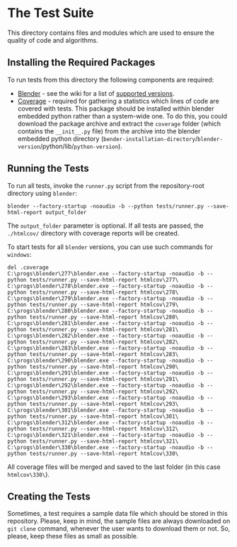 # The Test Suite
This directory contains files and modules which are used to ensure the quality of code and algorithms.

## Installing the Required Packages
To run tests from this directory the following components are required:
- [Blender](http://www.blender.org/) - see the wiki for a list of [supported versions](https://github.com/PavelBlend/blender-xray/wiki#supported-blender-versions).
- [Coverage](https://pypi.python.org/pypi/coverage) - required for gathering a statistics which lines of code are covered with tests.
This package should be installed within blender embedded python rather than a system-wide one.
To do this, you could download the package archive and extract the `coverage` folder (which contains the `__init__.py` file) from the archive into the blender embedded python directory (`bender-installation-directory`/`blender-version`/python/lib/`python-version`).

## Running the Tests
To run all tests, invoke the `runner.py` script from the repository-root directory using `blender`:

```shell
blender --factory-startup -noaudio -b --python tests/runner.py --save-html-report output_folder
```
The `output_folder` parameter is optional. If all tests are passed, the `./htmlcov/` directory with coverage reports will be created.

To start tests for all `blender` versions, you can use such commands for `windows`:

```shell
del .coverage
C:\progs\blender\277\blender.exe --factory-startup -noaudio -b --python tests/runner.py --save-html-report htmlcov\277\
C:\progs\blender\278\blender.exe --factory-startup -noaudio -b --python tests/runner.py --save-html-report htmlcov\278\
C:\progs\blender\279\blender.exe --factory-startup -noaudio -b --python tests/runner.py --save-html-report htmlcov\279\
C:\progs\blender\280\blender.exe --factory-startup -noaudio -b --python tests/runner.py --save-html-report htmlcov\280\
C:\progs\blender\281\blender.exe --factory-startup -noaudio -b --python tests/runner.py --save-html-report htmlcov\281\
C:\progs\blender\282\blender.exe --factory-startup -noaudio -b --python tests/runner.py --save-html-report htmlcov\282\
C:\progs\blender\283\blender.exe --factory-startup -noaudio -b --python tests/runner.py --save-html-report htmlcov\283\
C:\progs\blender\290\blender.exe --factory-startup -noaudio -b --python tests/runner.py --save-html-report htmlcov\290\
C:\progs\blender\291\blender.exe --factory-startup -noaudio -b --python tests/runner.py --save-html-report htmlcov\291\
C:\progs\blender\292\blender.exe --factory-startup -noaudio -b --python tests/runner.py --save-html-report htmlcov\292\
C:\progs\blender\293\blender.exe --factory-startup -noaudio -b --python tests/runner.py --save-html-report htmlcov\293\
C:\progs\blender\301\blender.exe --factory-startup -noaudio -b --python tests/runner.py --save-html-report htmlcov\301\
C:\progs\blender\312\blender.exe --factory-startup -noaudio -b --python tests/runner.py --save-html-report htmlcov\312\
C:\progs\blender\321\blender.exe --factory-startup -noaudio -b --python tests/runner.py --save-html-report htmlcov\321\
C:\progs\blender\330\blender.exe --factory-startup -noaudio -b --python tests/runner.py --save-html-report htmlcov\330\
```

All coverage files will be merged and saved to the last folder (in this case `htmlcov\330\`).


## Creating the Tests
Sometimes, a test requires a sample data file which should be stored in this repository.
Please, keep in mind, the sample files are always downloaded on `git clone` command, whenever the user wants to download them or not.
So, please, keep these files as small as possible.
